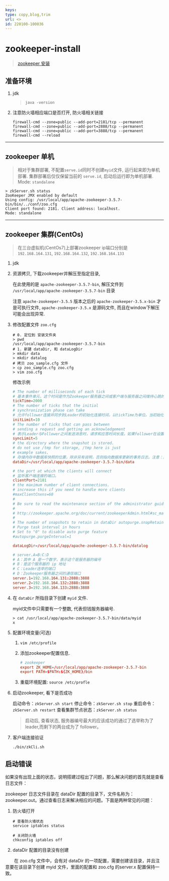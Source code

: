 ```yaml
---
keys: 
type: copy,blog,trim
url: <>
id: 220100-100036
---
```


# zookeeper-install

> [zookeeper 安装](https://m.w3cschool.cn/zookeeper/zookeeper_installation.html)

## 准备环境

1. jdk

    > `java -version`

2. 注意防火墙相应端口是否打开, 防火墙相关链接

    ```shell
    firewall-cmd --zone=public --add-port=2181/tcp --permanent
    firewall-cmd --zone=public --add-port=2888/tcp --permanent
    firewall-cmd --zone=public --add-port=3888/tcp --permanent
    firewall-cmd --reload
    ```

---

## zookeeper 单机

> 相对于集群部署, 不配置`serve.id`同时不创建`myid`文件, 运行起来即为单机部署.
> 集群部署后仅仅保留当前的 `serve.id`, 启动后运行即为单机部署. Mode: `standalone`

```shell
> zkServer.sh status
ZooKeeper JMX enabled by default
Using config: /usr/local/app/apache-zookeeper-3.5.7-bin/bin/../conf/zoo.cfg
Client port found: 2181. Client address: localhost.
Mode: standalone
```

---

## zookeeper 集群(CentOs)

> 在三台虚拟机(CentOs7)上部署zookeeper
> ip端口分别是 `192.168.164.131`, `192.168.164.132`, `192.168.164.133`

1. jdk
2. 资源拷贝, 下载zookeeper并解压至指定目录,

    在此使用的是 `apache-zookeeper-3.5.7-bin`, 解压文件到 `/usr/local/app/apache-zookeeper-3.5.7-bin` 目录

    注意 `apache-zookeeper-3.5.5` 版本之后的 `apache-zookeeper-3.5.x-bin` 才是可执行文件, `apache-zookeeper-3.5.x` 是源码文件, 而且在window下解压可能会出现异常.

3. 修改配置文件 `zoo.cfg`

    ```shell
    # 0. 定位到 安装文件夹
    > pwd
    /usr/local/app/apache-zookeeper-3.5.7-bin
    # 1. 新建 dataDir, 和 dataLogDir
    > mkdir data
    > mkdir datalog
    # 拷贝 zoo_sample.cfg 文件
    > cp zoo_sample.cfg zoo.cfg
    > vim zoo.cfg
    ```

    修改示例

    ```conf
    # The number of milliseconds of each tick
    # 基本事件单元，这个时间是作为Zookeeper服务器之间或客户端与服务器之间维持心跳的时间间隔，每隔tickTime时间就会发送一个心跳；最小的session过期时间为2倍tickTime
    tickTime=2000
    # The number of ticks that the initial
    # synchronization phase can take
    # 允许follower连接并同步到Leader的初始化连接时间，以tickTime为单位。当初始化连接时间超过该值，则表示连接失败。
    initLimit=10
    # The number of ticks that can pass between
    # sending a request and getting an acknowledgement
    # 表示Leader与Follower之间发送消息时，请求和应答时间长度。如果follower在设置时间内不能与leader通信，那么此follower将会被丢弃。
    syncLimit=5
    # the directory where the snapshot is stored.
    # do not use /tmp for storage, /tmp here is just
    # example sakes.
    # 存储内存中数据库快照的位置，除非另有说明，否则指向数据库更新的事务日志。注意：应该谨慎的选择日志存放的位置，使用专用的日志存储设备能够大大提高系统的性能，如果将日志存储在比较繁忙的存储设备上，那么将会很大程度上影像系统性能。
    dataDir=/usr/local/app/apache-zookeeper-3.5.7-bin/data

    # the port at which the clients will connect
    # 监听客户端连接的端口。
    clientPort=2181
    # the maximum number of client connections.
    # increase this if you need to handle more clients
    #maxClientCnxns=60
    #
    # Be sure to read the maintenance section of the administrator guide before turning on autopurge.
    #
    # http://zookeeper.apache.org/doc/current/zookeeperAdmin.html#sc_maintenance
    #
    # The number of snapshots to retain in dataDir autopurge.snapRetainCount=3
    # Purge task interval in hours
    # Set to "0" to disable auto purge feature
    #autopurge.purgeInterval=1

    dataLogDir=/usr/local/app/apache-zookeeper-3.5.7-bin/datalog

    # server.A=B:C:D
    # A：其中 A 是一个数字，表示这个是服务器的编号
    # B：是这个服务器的 ip 地址
    # C：Leader选举的端口
    # D：Zookeeper服务器之间的通信端口
    server.1=192.168.164.131:2888:3888
    server.2=192.168.164.132:2888:3888
    server.3=192.168.164.133:2888:3888
    ```

4. 在 `dataDir` 所指目录下创建 `myid` 文件.

    myid文件中只需要有一个整数, 代表但钱服务器编号.

    ```shell
    > cat /usr/local/app/apache-zookeeper-3.5.7-bin/data/myid
    x
    ```

5. 配置环境变量(可选)

    1. `vim /etc/profile`
    2. 添加zookeeper配置信息.

        ```conf
        # zookeeper
        export ZK_HOME=/usr/local/app/apache-zookeeper-3.5.7-bin
        export PATH=$PATH:${ZK_HOME}/bin
        ```

    3. 重载环境配置: `source /etc/profle`

6. 启动zookeeper, 看下是否成功

    启动命令：`zkServer.sh start`
    停止命令：`zkServer.sh stop`
    重启命令：`zkServer.sh restart`
    查看集群节点状态：`zkServer.sh status`

    > 启动后, 查看状态, 服务器编号最大的应该成功的通过了选举称为了leader,而剩下的两台成为了 follower。

7. 客户端连接验证

    `./bin/zkCli.sh`

## 启动错误

如果没有出现上面的状态，说明搭建过程出了问题，那么解决问题的首先就是查看日志文件：

zookeeper 日志文件目录在 dataDir 配置的目录下，文件名称为：zookeeper.out。通过查看日志来解决相应的问题。下面是两种常见的问题：

1. 防火墙打开

   ```shell
   # 查看防火墙状态
   service iptables status

   # 关闭防火墙
   chkconfig iptables off
   ```

2. dataDir 配置的目录没有创建

　　在 zoo.cfg 文件中，会有对 dataDir 的一项配置，需要创建该目录，并且注意要在该目录下创建 myid 文件，里面的配置和 zoo.cfg 的server.x 配置保持一致。
